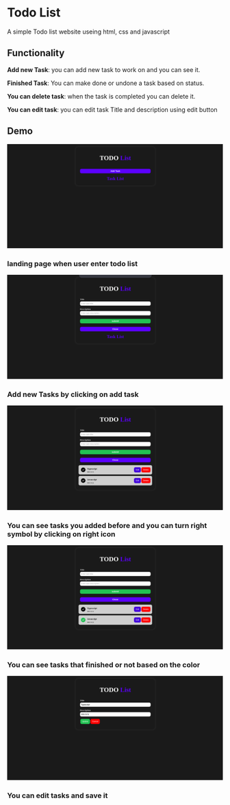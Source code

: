 # Todo List

A simple Todo list website useing html, css and javascript

## Functionality

**Add new Task**: you can add new task to work on and you can see it.

**Finished Task**: You can make done or undone a task based on status.

**You can delete task**: when the task is completed you can delete it.

**You can edit task**: you can edit task Title and description using edit button

## Demo

![App Screenshot](https://github.com/Naol86/projectPhase/blob/main/Task-1/images/demo-1.png)

### landing page when user enter todo list

![App Screenshot](https://github.com/Naol86/projectPhase/blob/main/Task-1/images/demo-2.png)

### Add new Tasks by clicking on add task

![App Screenshot](https://github.com/Naol86/projectPhase/blob/main/Task-1/images/demo-3a.png)

### You can see tasks you added before and you can turn right symbol by clicking on right icon

![App Screenshot](https://github.com/Naol86/projectPhase/blob/main/Task-1/images/demo-4.png)

### You can see tasks that finished or not based on the color

![App Screenshot](https://github.com/Naol86/projectPhase/blob/main/Task-1/images/demo-5.png)

### You can edit tasks and save it
